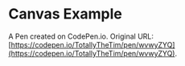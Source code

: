 # Canvas Example

A Pen created on CodePen.io. Original URL: [https://codepen.io/TotallyTheTim/pen/wvwyZYQ](https://codepen.io/TotallyTheTim/pen/wvwyZYQ).

